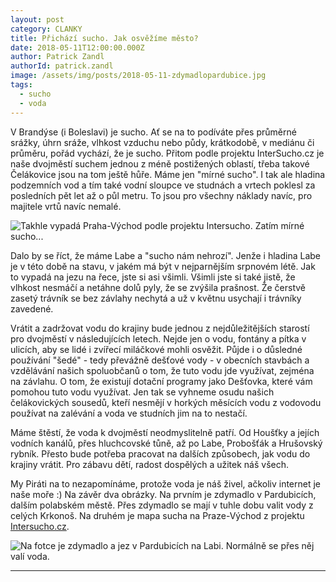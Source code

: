 ```yaml
---
layout: post
category: CLANKY
title: Přichází sucho. Jak osvěžíme město?
date: 2018-05-11T12:00:00.000Z
author: Patrick Zandl
authorId: patrick.zandl
image: /assets/img/posts/2018-05-11-zdymadlopardubice.jpg
tags:
  - sucho
  - voda
---
```


V Brandýse (i Boleslavi) je sucho. Ať se na to podíváte přes průměrné srážky, úhrn sráže, vlhkost vzduchu nebo půdy, krátkodobě, v mediánu či průměru, pořád vychází, že je sucho. Přitom podle projektu InterSucho.cz je naše dvojměstí suchem jednou z méně postižených oblastí, třeba takové Čelákovice jsou na tom ještě hůře. Máme jen "mírné sucho". I tak ale hladina podzemních vod a tím také vodní sloupce ve studnách a vrtech poklesl za posledních pět let až o půl metru. To jsou pro všechny náklady navíc, pro majitele vrtů navíc nemalé.

![Takhle vypadá Praha-Východ podle projektu Intersucho. Zatím mírné sucho... ](/assets/img/posts/2018-05-11-intersucho.jpg)

Dalo by se říct, že máme Labe a "sucho nám nehrozí". Jenže i hladina Labe je v této době na stavu, v jakém má být v nejparnějším srpnovém létě. Jak to vypadá na jezu na řece, jste si asi všimli. Všimli jste si také jistě, že vlhkost nesmáčí a netáhne dolů pyly, že se zvýšila prašnost. Že čerstvě zasetý trávník se bez závlahy nechytá a už v květnu usychají i trávníky zavedené.

Vrátit a zadržovat vodu do krajiny bude jednou z nejdůležitějších starostí pro dvojměstí v následujících letech. Nejde jen o vodu, fontány a pítka v ulicích, aby se lidé i zvířecí miláčkové mohli osvěžit. Půjde i o důsledné používání "šedé" - tedy převážně dešťové vody - v obecních stavbách a vzdělávání našich spoluobčanů o tom, že tuto vodu jde využívat, zejména na závlahu. O tom, že existují dotační programy jako Dešťovka, které vám pomohou tuto vodu využívat. Jen tak se vyhneme osudu našich čelákovických sousedů, kteří nesmějí v horkých měsících vodu z vodovodu používat na zalévání a voda ve studních jim na to nestačí. 

Máme štěstí, že voda k dvojměstí neodmyslitelně patří. Od Houšťky a jejích vodních kanálů, přes hluchcovské tůně, až po Labe, Probošťák a Hrušovský rybník. Přesto bude potřeba pracovat na dalších způsobech, jak vodu do krajiny vrátit. Pro zábavu dětí, radost dospělých a užitek náš všech. 

My Piráti na to nezapomínáme, protože voda je náš živel, ačkoliv internet je naše moře :)
Na závěr dva obrázky. Na prvním je zdymadlo v Pardubicích, dalším polabském městě. Přes zdymadlo se mají v tuhle dobu valit vody z celých Krkonoš. Na druhém je mapa sucha na Praze-Východ z projektu [Intersucho.cz](http://www.intersucho.cz).

![Na fotce je zdymadlo a jez v Pardubicích na Labi. Normálně se přes něj valí voda. ](/assets/img/posts/2018-05-11-zdymadlopardubice.jpg)



- - -
